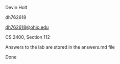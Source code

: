 Devin Holt

dh762618

dh762618@ohio.edu

CS 2400, Section 112

Answers to the lab are stored in the answers.md file

Done
